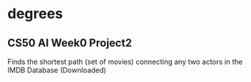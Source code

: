 # degrees
## CS50 AI Week0 Project2
Finds the shortest path (set of movies) connecting any two actors in the IMDB Database (Downloaded)
